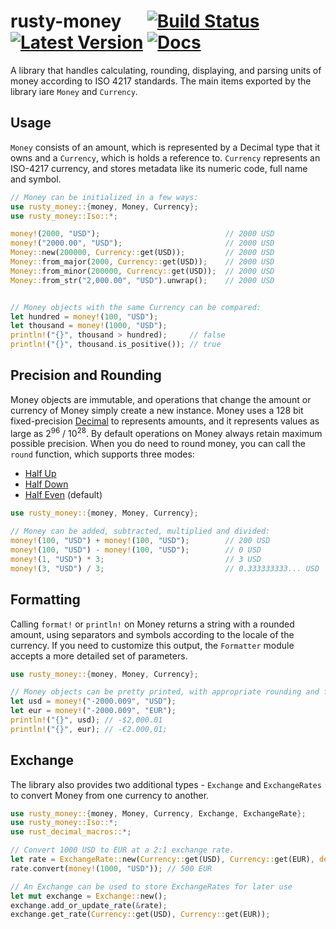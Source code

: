 # rusty-money &emsp; [![Build Status]][travis] [![Latest Version]][crates.io] [![Docs]][docs.rs]

[Build Status]: https://travis-ci.com/varunsrin/rusty_money.svg?branch=master
[travis]: https://travis-ci.com/varunsrin/rusty_money
[Latest Version]: https://img.shields.io/crates/v/rusty-money.svg
[crates.io]: https://crates.io/crates/rusty-money
[Docs]: https://docs.rs/rusty-money/badge.svg
[docs.rs]: https://docs.rs/rusty-money

A library that handles calculating, rounding, displaying, and parsing units of money according
to ISO 4217 standards. The main items exported by the library iare `Money` and `Currency`.

## Usage

`Money` consists of an amount, which is represented by a Decimal type that it owns and a
`Currency`, which is holds a reference to. `Currency` represents an ISO-4217 currency, and
 stores metadata like its numeric code, full name and symbol.

```rust
// Money can be initialized in a few ways:
use rusty_money::{money, Money, Currency};
use rusty_money::Iso::*;

money!(2000, "USD");                            // 2000 USD
money!("2000.00", "USD");                       // 2000 USD
Money::new(200000, Currency::get(USD));         // 2000 USD
Money::from_major(2000, Currency::get(USD));    // 2000 USD
Money::from_minor(200000, Currency::get(USD));  // 2000 USD
Money::from_str("2,000.00", "USD").unwrap();    // 2000 USD


// Money objects with the same Currency can be compared:
let hundred = money!(100, "USD");
let thousand = money!(1000, "USD");
println!("{}", thousand > hundred);     // false
println!("{}", thousand.is_positive()); // true
```

## Precision and Rounding

Money objects are immutable, and operations that change the amount or currency of Money simply create
a new instance. Money uses a 128 bit fixed-precision [Decimal](https://github.com/paupino/rust-decimal)
to represents amounts, and it represents values as large as 2<sup>96</sup> / 10<sup>28</sup>. By default
operations on Money always retain maximum possible precision. When you do need to round money, you can call
 the `round` function, which  supports three modes:

* [Half Up](https://en.wikipedia.org/wiki/Rounding#Round_half_up)
* [Half Down](https://en.wikipedia.org/wiki/Rounding#Round_half_down)
* [Half Even](https://en.wikipedia.org/wiki/Rounding#Round_half_even) (default)

```rust
use rusty_money::{money, Money, Currency};

// Money can be added, subtracted, multiplied and divided:
money!(100, "USD") + money!(100, "USD");        // 200 USD
money!(100, "USD") - money!(100, "USD");        // 0 USD
money!(1, "USD") * 3;                           // 3 USD
money!(3, "USD") / 3;                           // 0.333333333... USD
```

## Formatting

Calling `format!` or `println!` on Money returns a string with a rounded amount, using separators and symbols
according to the locale of the currency. If you need to customize this output, the `Formatter` module
accepts a more detailed set of parameters.

```rust
use rusty_money::{money, Money, Currency};

// Money objects can be pretty printed, with appropriate rounding and formatting:
let usd = money!("-2000.009", "USD");
let eur = money!("-2000.009", "EUR");
println!("{}", usd); // -$2,000.01
println!("{}", eur); // -€2.000,01;
```

## Exchange

The library also provides two additional types - `Exchange` and `ExchangeRates` to convert Money from one currency
to another.

```rust
use rusty_money::{money, Money, Currency, Exchange, ExchangeRate};
use rusty_money::Iso::*;
use rust_decimal_macros::*;

// Convert 1000 USD to EUR at a 2:1 exchange rate.
let rate = ExchangeRate::new(Currency::get(USD), Currency::get(EUR), dec!(0.5)).unwrap();
rate.convert(money!(1000, "USD")); // 500 EUR

// An Exchange can be used to store ExchangeRates for later use
let mut exchange = Exchange::new();
exchange.add_or_update_rate(&rate);
exchange.get_rate(Currency::get(USD), Currency::get(EUR));
```

